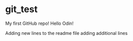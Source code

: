 # git_test
My first GitHub repo!
Hello Odin!

Adding new lines to the readme file 
adding additional lines